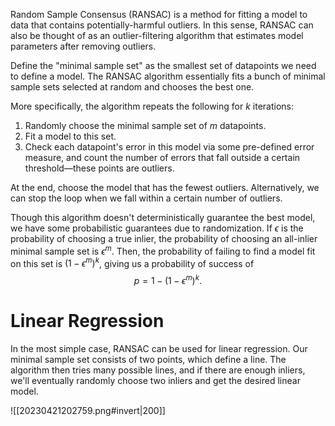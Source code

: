 Random Sample Consensus (RANSAC) is a method for fitting a model to data that contains potentially-harmful outliers. In this sense, RANSAC can also be thought of as an outlier-filtering algorithm that estimates model parameters after removing outliers.

Define the "minimal sample set" as the smallest set of datapoints we need to define a model. The RANSAC algorithm essentially fits a bunch of minimal sample sets selected at random and chooses the best one.

More specifically, the algorithm repeats the following for $k$ iterations:
1. Randomly choose the minimal sample set of $m$ datapoints.
2. Fit a model to this set.
3. Check each datapoint's error in this model via some pre-defined error measure, and count the number of errors that fall outside a certain threshold—these points are outliers.

At the end, choose the model that has the fewest outliers. Alternatively, we can stop the loop when we fall within a certain number of outliers.

Though this algorithm doesn't deterministically guarantee the best model, we have some probabilistic guarantees due to randomization. If $\epsilon$ is the probability of choosing a true inlier, the probability of choosing an all-inlier minimal sample set is $\epsilon^m$. Then, the probability of failing to find a model fit on this set is $(1-\epsilon^m)^k$, giving us a probability of success of 
$$
p = 1 - (1-\epsilon^m)^k.
$$


# Linear Regression
In the most simple case, RANSAC can be used for linear regression. Our minimal sample set consists of two points, which define a line. The algorithm then tries many possible lines, and if there are enough inliers, we'll eventually randomly choose two inliers and get the desired linear model.

![[20230421202759.png#invert|200]]
